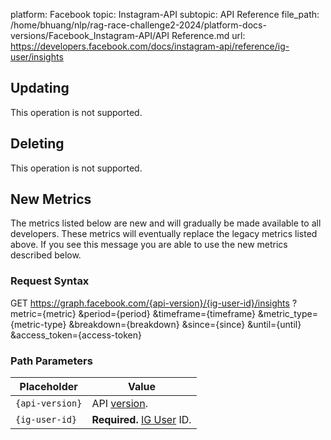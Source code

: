 platform: Facebook
topic: Instagram-API
subtopic: API Reference
file_path: /home/bhuang/nlp/rag-race-challenge2-2024/platform-docs-versions/Facebook_Instagram-API/API Reference.md
url: https://developers.facebook.com/docs/instagram-api/reference/ig-user/insights

## Updating

This operation is not supported.

## Deleting

This operation is not supported.

## New Metrics

The metrics listed below are new and will gradually be made available to all developers. These metrics will eventually replace the legacy metrics listed above. If you see this message you are able to use the new metrics described below.

### Request Syntax

GET https://graph.facebook.com/{api-version}/{ig-user-id}/insights
  ?metric={metric}
  &period={period}
  &timeframe={timeframe}
  &metric\_type={metric-type}
  &breakdown={breakdown}
  &since={since}
  &until={until}
  &access\_token={access-token}

### Path Parameters

| Placeholder | Value |
| --- | --- |
| `{api-version}` | API [version](https://developers.facebook.com/docs/graph-api/guides/versioning). |
| `{ig-user-id}` | **Required.** [IG User](https://developers.facebook.com/docs/instagram-api/reference/ig-user) ID. |